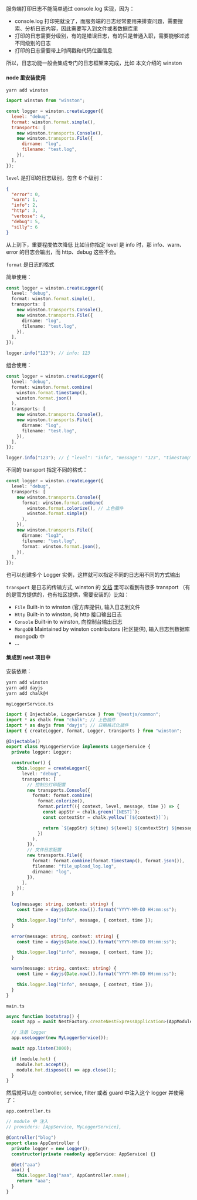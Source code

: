 服务端打印日志不能简单通过 console.log 实现，因为：

- console.log 打印完就没了，而服务端的日志经常要用来排查问题，需要搜索、分析日志内容，因此需要写入到文件或者数据库里
- 打印的日志需要分级别，有的是错误日志，有的只是普通入职，需要能够过滤不同级别的日志
- 打印的日志需要带上时间戳和代码位置信息

所以，日志功能一般会集成专门的日志框架来完成，比如 本文介绍的 winston

#### node 里安装使用

`yarn add winston`

```js
import winston from "winston";

const logger = winston.createLogger({
  level: "debug",
  format: winston.format.simple(),
  transports: [
    new winston.transports.Console(),
    new winston.transports.File({
      dirname: "log",
      filename: "test.log",
    }),
  ],
});
```

`level` 是打印的日志级别，包含 6 个级别：

```json
{
  "error": 0,
  "warn": 1,
  "info": 2,
  "http": 3,
  "verbose": 4,
  "debug": 5,
  "silly": 6
}
```

从上到下，重要程度依次降低
比如当你指定 level 是 info 时，那 info、warn、error 的日志会输出，而 http、debug 这些不会。

`format` 是日志的格式

简单使用：

```ts
const logger = winston.createLogger({
  level: "debug",
  format: winston.format.simple(),
  transports: [
    new winston.transports.Console(),
    new winston.transports.File({
      dirname: "log",
      filename: "test.log",
    }),
  ],
});

logger.info("123"); // info: 123
```

组合使用：

```ts
const logger = winston.createLogger({
  level: "debug",
  format: winston.format.combine(
    winston.format.timestamp(),
    winston.format.json()
  ),
  transports: [
    new winston.transports.Console(),
    new winston.transports.File({
      dirname: "log",
      filename: "test.log",
    }),
  ],
});

logger.info("123"); // { "level": "info", "message": "123", "timestamp": "2023-12-20..." }
```

不同的 transport 指定不同的格式：

```ts
const logger = winston.createLogger({
  level: "debug",
  transports: [
    new winston.transports.Console({
      format: winston.format.combine(
        winston.format.colorize(), // 上色插件
        winston.format.simple()
      ),
    }),
    new winston.transports.File({
      dirname: "log3",
      filename: "test.log",
      format: winston.format.json(),
    }),
  ],
});
```

也可以创建多个 Logger 实例，这样就可以指定不同的日志用不同的方式输出

`transport` 是日志的传输方式, winston 的 [文档](https://link.juejin.cn/?target=https%3A%2F%2Fgithub.com%2Fwinstonjs%2Fwinston%2Fblob%2FHEAD%2Fdocs%2Ftransports.md%23winston-core) 里可以看到有很多 transport （有的是官方提供的，也有社区提供，需要安装的）比如：

- `File` Built-in to winston (官方库提供), 输入日志到文件
- `Http` Built-in to winston, 向 http 接口输出日志
- `Console` Built-in to winston, 向控制台输出日志
- `MongoDB` Maintained by winston contributors (社区提供), 输入日志到数据库 mongodb 中
- ...

#### 集成到 nest 项目中

安装依赖：

```cmd
yarn add winston
yarn add dayjs
yarn add chalk@4
```

`myLoggerService.ts`

```ts
import { Injectable, LoggerService } from "@nestjs/common";
import * as chalk from "chalk"; // 上色插件
import * as dayjs from "dayjs"; // 日期格式化插件
import { createLogger, format, Logger, transports } from "winston";

@Injectable()
export class MyLoggerService implements LoggerService {
  private logger: Logger;

  constructor() {
    this.logger = createLogger({
      level: "debug",
      transports: [
        // 控制台打印配置
        new transports.Console({
          format: format.combine(
            format.colorize(),
            format.printf(({ context, level, message, time }) => {
              const appStr = chalk.green(`[NEST]`);
              const contextStr = chalk.yellow(`[${context}]`);

              return `${appStr} ${time} ${level} ${contextStr} ${message} `;
            })
          ),
        }),
        // 文件日志配置
        new transports.File({
          format: format.combine(format.timestamp(), format.json()),
          filename: "file_upload_log.log",
          dirname: "log",
        }),
      ],
    });
  }

  log(message: string, context: string) {
    const time = dayjs(Date.now()).format("YYYY-MM-DD HH:mm:ss");

    this.logger.log("info", message, { context, time });
  }

  error(message: string, context: string) {
    const time = dayjs(Date.now()).format("YYYY-MM-DD HH:mm:ss");

    this.logger.log("info", message, { context, time });
  }

  warn(message: string, context: string) {
    const time = dayjs(Date.now()).format("YYYY-MM-DD HH:mm:ss");

    this.logger.log("info", message, { context, time });
  }
}
```

`main.ts`

```ts
async function bootstrap() {
  const app = await NestFactory.createNestExpressApplication>(AppModule);

  // 注册 logger
  app.useLogger(new MyLoggerService());

  await app.listen(3000);

  if (module.hot) {
    module.hot.accept();
    module.hot.dispose(() => app.close());
  }
}
```

然后就可以在 controller, service, filter 或者 guard 中注入这个 logger 并使用了：

`app.controller.ts`

```ts
// module 中 注入
// providers: [AppService, MyLoggerService],

@Controller("blog")
export class AppController {
  private logger = new Logger();
  constructor(private readonly appService: AppService) {}

  @Get("aaa")
  aaa() {
    this.logger.log("aaa", AppController.name);
    return "aaa";
  }
}
```
